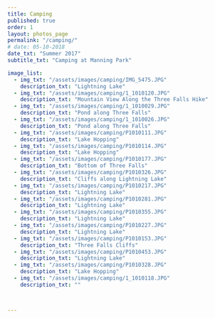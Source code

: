 ```yaml
---
title: Camping  
published: true
order: 1
layout: photos_page
permalink: "/camping/"
# date: 05-10-2018
date_txt: "Summer 2017"
subtitle_txt: "Camping at Manning Park"

image_list:
  - img_txt: "/assets/images/camping/IMG_5475.JPG"
    description_txt: "Lightning Lake"
  - img_txt: "/assets/images/camping/1_1010120.JPG"
    description_txt: "Mountain View Along the Three Falls Hike"
  - img_txt: "/assets/images/camping/1_1010029.JPG"
    description_txt: "Pond along Three Falls"
  - img_txt: "/assets/images/camping/1_1010026.JPG"
    description_txt: "Pond along Three Falls"
  - img_txt: "/assets/images/camping/P1010111.JPG"
    description_txt: "Lake Hopping"
  - img_txt: "/assets/images/camping/P1010114.JPG"
    description_txt: "Lake Hopping"
  - img_txt: "/assets/images/camping/P1010177.JPG"
    description_txt: "Bottom of Three Falls"
  - img_txt: "/assets/images/camping/P1010326.JPG"
    description_txt: "Cliffs along Lightning Lake"
  - img_txt: "/assets/images/camping/P1010217.JPG"
    description_txt: "Lightning Lake"
  - img_txt: "/assets/images/camping/P1010281.JPG"
    description_txt: "Lightning Lake"
  - img_txt: "/assets/images/camping/P1010355.JPG"
    description_txt: "Lightning Lake"
  - img_txt: "/assets/images/camping/P1010227.JPG"
    description_txt: "Lightning Lake"
  - img_txt: "/assets/images/camping/P1010153.JPG"
    description_txt: "Three Falls Cliffs"
  - img_txt: "/assets/images/camping/P1010453.JPG"
    description_txt: "Lightning Lake"
  - img_txt: "/assets/images/camping/P1010328.JPG"
    description_txt: "Lake Hopping"
  - img_txt: "/assets/images/camping/1_1010118.JPG"
    description_txt: ""



---
```

